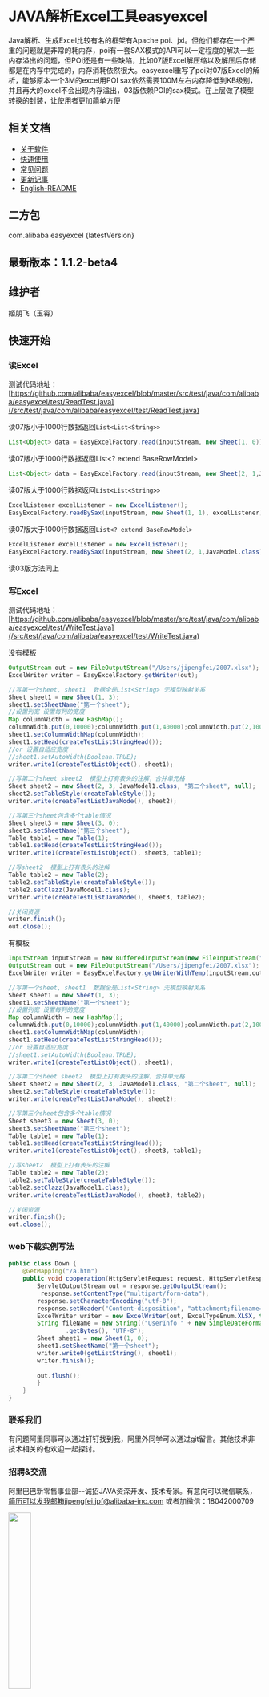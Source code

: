 # JAVA解析Excel工具easyexcel
Java解析、生成Excel比较有名的框架有Apache poi、jxl。但他们都存在一个严重的问题就是非常的耗内存，poi有一套SAX模式的API可以一定程度的解决一些内存溢出的问题，但POI还是有一些缺陷，比如07版Excel解压缩以及解压后存储都是在内存中完成的，内存消耗依然很大。easyexcel重写了poi对07版Excel的解析，能够原本一个3M的excel用POI sax依然需要100M左右内存降低到KB级别，并且再大的excel不会出现内存溢出，03版依赖POI的sax模式。在上层做了模型转换的封装，让使用者更加简单方便
## 相关文档
* [关于软件](/abouteasyexcel.md)
* [快速使用](/quickstart.md)
* [常见问题](/problem.md)
* [更新记事](/update.md)
* [English-README](/easyexcel_en.md)
## 二方包 

<dependency>
    <groupId>com.alibaba</groupId>
    <artifactId>easyexcel</artifactId>
    <version>{latestVersion}</version>
</dependency>

## 最新版本：1.1.2-beta4
## 维护者
姬朋飞（玉霄）
## 快速开始
### 读Excel
测试代码地址：[https://github.com/alibaba/easyexcel/blob/master/src/test/java/com/alibaba/easyexcel/test/ReadTest.java](/src/test/java/com/alibaba/easyexcel/test/ReadTest.java)

读07版小于1000行数据返回`List<List<String>>`

```java
List<Object> data = EasyExcelFactory.read(inputStream, new Sheet(1, 0));
```

读07版小于1000行数据返回List<? extend BaseRowModel>

```java
List<Object> data = EasyExcelFactory.read(inputStream, new Sheet(2, 1,JavaModel.class));
```

读07版大于1000行数据返回`List<List<String>>`

```java
ExcelListener excelListener = new ExcelListener();
EasyExcelFactory.readBySax(inputStream, new Sheet(1, 1), excelListener);
```

读07版大于1000行数据返回`List<? extend BaseRowModel>`

```java
ExcelListener excelListener = new ExcelListener();
EasyExcelFactory.readBySax(inputStream, new Sheet(2, 1,JavaModel.class), excelListener);
```

读03版方法同上

### 写Excel
测试代码地址：[https://github.com/alibaba/easyexcel/blob/master/src/test/java/com/alibaba/easyexcel/test/WriteTest.java](/src/test/java/com/alibaba/easyexcel/test/WriteTest.java)

没有模板

```java
OutputStream out = new FileOutputStream("/Users/jipengfei/2007.xlsx");
ExcelWriter writer = EasyExcelFactory.getWriter(out);

//写第一个sheet, sheet1  数据全是List<String> 无模型映射关系
Sheet sheet1 = new Sheet(1, 3);
sheet1.setSheetName("第一个sheet");
//设置列宽 设置每列的宽度
Map columnWidth = new HashMap();
columnWidth.put(0,10000);columnWidth.put(1,40000);columnWidth.put(2,10000);columnWidth.put(3,10000);
sheet1.setColumnWidthMap(columnWidth);
sheet1.setHead(createTestListStringHead());
//or 设置自适应宽度
//sheet1.setAutoWidth(Boolean.TRUE);
writer.write1(createTestListObject(), sheet1);

//写第二个sheet sheet2  模型上打有表头的注解，合并单元格
Sheet sheet2 = new Sheet(2, 3, JavaModel1.class, "第二个sheet", null);
sheet2.setTableStyle(createTableStyle());
writer.write(createTestListJavaMode(), sheet2);

//写第三个sheet包含多个table情况
Sheet sheet3 = new Sheet(3, 0);
sheet3.setSheetName("第三个sheet");
Table table1 = new Table(1);
table1.setHead(createTestListStringHead());
writer.write1(createTestListObject(), sheet3, table1);

//写sheet2  模型上打有表头的注解
Table table2 = new Table(2);
table2.setTableStyle(createTableStyle());
table2.setClazz(JavaModel1.class);
writer.write(createTestListJavaMode(), sheet3, table2);

//关闭资源
writer.finish();
out.close();
```

有模板

```java
InputStream inputStream = new BufferedInputStream(new FileInputStream("/Users/jipengfei/temp.xlsx"));
OutputStream out = new FileOutputStream("/Users/jipengfei/2007.xlsx");
ExcelWriter writer = EasyExcelFactory.getWriterWithTemp(inputStream,out,ExcelTypeEnum.XLSX,true);

//写第一个sheet, sheet1  数据全是List<String> 无模型映射关系
Sheet sheet1 = new Sheet(1, 3);
sheet1.setSheetName("第一个sheet");
//设置列宽 设置每列的宽度
Map columnWidth = new HashMap();
columnWidth.put(0,10000);columnWidth.put(1,40000);columnWidth.put(2,10000);columnWidth.put(3,10000);
sheet1.setColumnWidthMap(columnWidth);
sheet1.setHead(createTestListStringHead());
//or 设置自适应宽度
//sheet1.setAutoWidth(Boolean.TRUE);
writer.write1(createTestListObject(), sheet1);

//写第二个sheet sheet2  模型上打有表头的注解，合并单元格
Sheet sheet2 = new Sheet(2, 3, JavaModel1.class, "第二个sheet", null);
sheet2.setTableStyle(createTableStyle());
writer.write(createTestListJavaMode(), sheet2);

//写第三个sheet包含多个table情况
Sheet sheet3 = new Sheet(3, 0);
sheet3.setSheetName("第三个sheet");
Table table1 = new Table(1);
table1.setHead(createTestListStringHead());
writer.write1(createTestListObject(), sheet3, table1);

//写sheet2  模型上打有表头的注解
Table table2 = new Table(2);
table2.setTableStyle(createTableStyle());
table2.setClazz(JavaModel1.class);
writer.write(createTestListJavaMode(), sheet3, table2);

//关闭资源
writer.finish();
out.close();
```

### web下载实例写法
```java
public class Down {
    @GetMapping("/a.htm")
    public void cooperation(HttpServletRequest request, HttpServletResponse response) {
        ServletOutputStream out = response.getOutputStream();
         response.setContentType("multipart/form-data");
        response.setCharacterEncoding("utf-8");
        response.setHeader("Content-disposition", "attachment;filename="+fileName+".xlsx");
        ExcelWriter writer = new ExcelWriter(out, ExcelTypeEnum.XLSX, true);
        String fileName = new String(("UserInfo " + new SimpleDateFormat("yyyy-MM-dd").format(new Date()))
                .getBytes(), "UTF-8");
        Sheet sheet1 = new Sheet(1, 0);
        sheet1.setSheetName("第一个sheet");
        writer.write0(getListString(), sheet1);
        writer.finish();
      
        out.flush();
        }
    }
}
```

### 联系我们
有问题阿里同事可以通过钉钉找到我，阿里外同学可以通过git留言。其他技术非技术相关的也欢迎一起探讨。
### 招聘&交流
阿里巴巴新零售事业部--诚招JAVA资深开发、技术专家。有意向可以微信联系，简历可以发我邮箱jipengfei.jpf@alibaba-inc.com
或者加微信：18042000709

<img src="https://github.com/alibaba/easyexcel/blob/master/img/WechatIMG8.png" width="30%" height="30%" />
